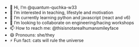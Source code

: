 - 👋 Hi, I’m @quantum-quchka-w33
- 👀 I’m interested in teaching, lifestyle and motivation
- 🌱 I’m currently learning python and javascript (react and v6)
- 💞️ I’m looking to collaborate on engineering/hacing workshops
- 📫 How to reach me: @thisisnotarealhumansmileyface
- 😄 Pronouns: she/they
- ⚡ Fun fact: cats will rule the universe

<!---
quantum-quchka-w33/quantum-quchka-w33 is a ✨ special ✨ repository because its `README.md` (this file) appears on your GitHub profile.
You can click the Preview link to take a look at your changes.
--->
